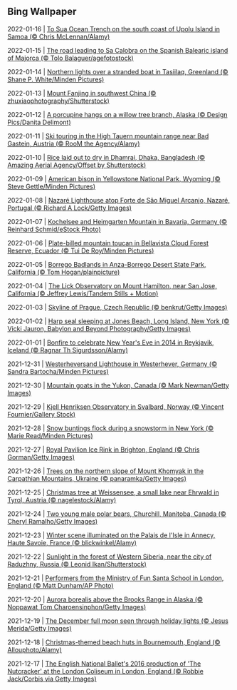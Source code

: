 ## Bing Wallpaper
2022-01-16 | [To Sua Ocean Trench on the south coast of Upolu Island in Samoa (© Chris McLennan/Alamy)](./wallpaper/2022-01-16.jpg) 

2022-01-15 | [The road leading to Sa Calobra on the Spanish Balearic island of Majorca (© Tolo Balaguer/agefotostock)](./wallpaper/2022-01-15.jpg) 

2022-01-14 | [Northern lights over a stranded boat in Tasiilaq, Greenland (© Shane P. White/Minden Pictures)](./wallpaper/2022-01-14.jpg) 

2022-01-13 | [Mount Fanjing in southwest China (© zhuxiaophotography/Shutterstock)](./wallpaper/2022-01-13.jpg) 

2022-01-12 | [A porcupine hangs on a willow tree branch, Alaska (© Design Pics/Danita Delimont)](./wallpaper/2022-01-12.jpg) 

2022-01-11 | [Ski touring in the High Tauern mountain range near Bad Gastein, Austria (© RooM the Agency/Alamy)](./wallpaper/2022-01-11.jpg) 

2022-01-10 | [Rice laid out to dry in Dhamrai, Dhaka, Bangladesh (© Amazing Aerial Agency/Offset by Shutterstock)](./wallpaper/2022-01-10.jpg) 

2022-01-09 | [American bison in Yellowstone National Park, Wyoming (© Steve Gettle/Minden Pictures)](./wallpaper/2022-01-09.jpg) 

2022-01-08 | [Nazaré Lighthouse atop Forte de São Miguel Arcanjo, Nazaré, Portugal (© Richard A Lock/Getty Images)](./wallpaper/2022-01-08.jpg) 

2022-01-07 | [Kochelsee and Heimgarten Mountain in Bavaria, Germany (© Reinhard Schmid/eStock Photo)](./wallpaper/2022-01-07.jpg) 

2022-01-06 | [Plate-billed mountain toucan in Bellavista Cloud Forest Reserve, Ecuador (© Tui De Roy/Minden Pictures)](./wallpaper/2022-01-06.jpg) 

2022-01-05 | [Borrego Badlands in Anza-Borrego Desert State Park, California (© Tom Hogan/plainpicture)](./wallpaper/2022-01-05.jpg) 

2022-01-04 | [The Lick Observatory on Mount Hamilton, near San Jose, California (© Jeffrey Lewis/Tandem Stills + Motion)](./wallpaper/2022-01-04.jpg) 

2022-01-03 | [Skyline of Prague, Czech Republic (© benkrut/Getty Images)](./wallpaper/2022-01-03.jpg) 

2022-01-02 | [Harp seal sleeping at Jones Beach, Long Island, New York (© Vicki Jauron, Babylon and Beyond Photography/Getty Images)](./wallpaper/2022-01-02.jpg) 

2022-01-01 | [Bonfire to celebrate New Year's Eve in 2014 in Reykjavik, Iceland (© Ragnar Th Sigurdsson/Alamy)](./wallpaper/2022-01-01.jpg) 

2021-12-31 | [Westerheversand Lighthouse in Westerhever, Germany (© Sandra Bartocha/Minden Pictures)](./wallpaper/2021-12-31.jpg) 

2021-12-30 | [Mountain goats in the Yukon, Canada (© Mark Newman/Getty Images)](./wallpaper/2021-12-30.jpg) 

2021-12-29 | [Kjell Henriksen Observatory in Svalbard, Norway (© Vincent Fournier/Gallery Stock)](./wallpaper/2021-12-29.jpg) 

2021-12-28 | [Snow buntings flock during a snowstorm in New York (© Marie Read/Minden Pictures)](./wallpaper/2021-12-28.jpg) 

2021-12-27 | [Royal Pavilion Ice Rink in Brighton, England (© Chris Gorman/Getty Images)](./wallpaper/2021-12-27.jpg) 

2021-12-26 | [Trees on the northern slope of Mount Khomyak in the Carpathian Mountains, Ukraine (© panaramka/Getty Images)](./wallpaper/2021-12-26.jpg) 

2021-12-25 | [Christmas tree at Weissensee, a small lake near Ehrwald in Tyrol, Austria (© nagelestock/Alamy)](./wallpaper/2021-12-25.jpg) 

2021-12-24 | [Two young male polar bears, Churchill, Manitoba, Canada (© Cheryl Ramalho/Getty Images)](./wallpaper/2021-12-24.jpg) 

2021-12-23 | [Winter scene illuminated on the Palais de l'Isle in Annecy, Haute Savoie, France (© blickwinkel/Alamy)](./wallpaper/2021-12-23.jpg) 

2021-12-22 | [Sunlight in the forest of Western Siberia, near the city of Raduzhny, Russia (© Leonid Ikan/Shutterstock)](./wallpaper/2021-12-22.jpg) 

2021-12-21 | [Performers from the Ministry of Fun Santa School in London, England (© Matt Dunham/AP Photo)](./wallpaper/2021-12-21.jpg) 

2021-12-20 | [Aurora borealis above the Brooks Range in Alaska (© Noppawat Tom Charoensinphon/Getty Images)](./wallpaper/2021-12-20.jpg) 

2021-12-19 | [The December full moon seen through holiday lights (© Jesus Merida/Getty Images)](./wallpaper/2021-12-19.jpg) 

2021-12-18 | [Christmas-themed beach huts in Bournemouth, England (© Allouphoto/Alamy)](./wallpaper/2021-12-18.jpg) 

2021-12-17 | [The English National Ballet's 2016 production of 'The Nutcracker' at the London Coliseum in London, England (© Robbie Jack/Corbis via Getty Images)](./wallpaper/2021-12-17.jpg) 

